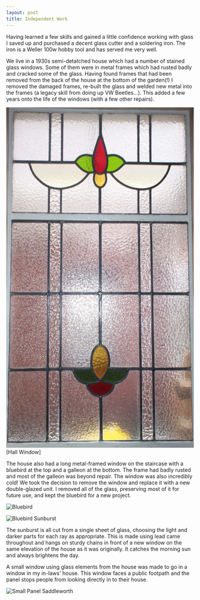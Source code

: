 ```yaml
---
layout: post
title: Independent Work
---
```


Having learned a few skills and gained a little confidence working with glass I saved up and purchased a decent glass cutter and a soldering iron. The iron is a Weller 100w hobby tool and has served me very well.

We live in a 1930s semi-detatched house which had a number of stained glass windows. Some of them were in metal frames which had rusted badly and cracked some of the glass. Having found frames that had been removed from the back of the house at the bottom of the garden(!) I removed the damaged frames, re-built the glass and welded new metal into the frames  (a legacy skill from doing up VW Beetles...). This added a few years onto the life of the windows (with a few other repairs). 

![Hall Window](https://github.com/Harrysdad2/Harrysdad2.github.io/blob/master/images/Hall%20Window.JPG?raw=true)[Hall Window]

The house also had a long metal-framed window on the staircase with a bluebird at the top and a galleon at the bottom. The frame had badly rusted and most of the galleon was beyond repair. The window was also incredibly cold! We took the decision to remove the window and replace it with a new double-glazed unit. I removed all of the glass, preserving most of it for future use, and kept the bluebird for a new project.

![Bluebird](https://lh3.googleusercontent.com/RSXjdGyFRGax4PRKUjPGgEQ6nK2TrFNtshhZIFY4I83AqSWFHjz4k3z2xcEZElaouxzg1iWSdf_0fHx6t6RuCMAMKuV2llCyNsSIIzGsbR5FSEjpHxnY-15CTK3hUvplSBvwHruLvL4UnPu8omMZuGgP0Id13e00Xa_4TgPxfuAyPusypLUIRNFANCLmSXY9QA1oCmPI0geORWJboe7THE6HRFP5HgnZTdEgRdMsPTBxnUKwLt6OhaC3Q87-oKX0XJtUWBJMfYde--N5YM9cDjdbLONCLiu1Gr4e7bKu_VlYaHqbqGBtSmoqa1LA8aGddh2la9v2isYpS34NHUhbBAa85xdc-pk37wEzfzHcNz_fgh6F01Z4nVUpuYmj7hTKFnBvUM3M83IJWo1lW-7zfwuF8dtB95XBQ_-5j9vXeMyFQvB1yye6d1DeH71j-_4l48b_gteX5nD_3RGteHXfNWxaZwSlp3edbS-ey0lQHf7-GAv7SvdATyyQeEl11SKZpHmHiEB01Ze7qMGqNt0ldCdR2OtqqNX8f4Nc66CDybgbJAixdOhmeXU_NA7LEi3QZMoHjSwX5RjpZDKLTJL_k9r8KkguWpPCRaUTm__RnZkpi-qnM9wO3PNIeQ347JubHeux0DEvMcrAca-JTvtk6Mo1yIkppuSM-MmaDOr9tnD1UOF3br9ufjkI-4qi=w493-h657-no?authuser=0)

![Bluebird Sunburst](https://lh3.googleusercontent.com/jWZ6UUI8-bXtV--2SdrfWgsq0bcXIdQ3aGKgFpm3d3R5XbQd5TnUb9Qh140RiamsKaChE3qUBD88L-1BV9txJIl2m-SUD3w0DAFr1mAm70SbjQBhOrcnPHAVGQeOyTa933MIjSyA1jNfCIPk9eeGlGX7M0xYE6vyELUBNKeZR3ykso7lJyg35bWEkaUA0qxJBjSNJUIecBS41_mM74hWpKUl_lf2AVxAefSpEbJpQMw2fLIeFU2mtmPtbEPxusSqj7HVLSEbJ-0S9C95pdUTQ7oItXwgvdak7u8zjRZ3lL39E_0Oz1k6F52a_o_wGXquIcs1_1UakK-oMvRrvnj7I9KZFHIeoc_NQ6s1BRl0E-Fob2RoW7t3TBhQ_Fsy4x0McpYamPDjhZFGaXdDo4HQsqdwR5RsQh2s7bdRUOF0geKukAP2SW_lGzCSdBlxLT6N1rsxTOhCL-HNoNiEpD35h9mbBlmalBqiviAoh_ovYGgfMlm8-2WOhFKCBS289T7tiSuzlmAT6tvicxDclcsdH53wQnWWUu8wIkVdf_s_nRCY-qnObrYYTl9lljy-j4O4rbfUeqvJHwjYpRTVrJs8cVVwlARsHzUzwFjSwSD9WDRs-mzf17eMRKtS50KCmCcqnTAiq8b-2Xo54bMFuiYL8K-GqkNybb2Z9rjy5V4-YUD8RYY8OxGbFhD-TAHw=w667-h657-no?authuser=0)

The sunburst is all cut from a single sheet of glass, choosing the light and darker parts for each ray as appropriate. This is made using lead came throughout and hangs on sturdy chains in front of a new window on the same elevation of the house as it was originally. It catches the morning sun and always brightens the day.

A small window using glass elements from the house was made to go in a window in my in-laws' house. This window faces a public footpath and the panel stops people from looking directly in to their house.

![Small Panel Saddleworth](https://lh3.googleusercontent.com/VW9Ct4kbCdibGUq9ZJzOa__FWM7DIO9noFh7DN5erTXUCHwvQ5aPrgT1tnSGnnCg1NFW69X65Y7oD-7TQrzyz4w7JRUw0OhKY0NCimiWFgekuS_p9IAS9f8eqybgjqSW9Qb8ZVEvkWHxoz-qM_oEn5Az2sFtATNr2KXh_1DQrGAagglZCRLDDa8v-nbQOfc43wlBtXGPGzz86-g-7E_rwJUbD7i1Utq-CpnWoUKS_5OORxqs1II0rkkhd82lZ-bfRKOCE0hq2lqh2I7AQz2NyL7CJg5HzWRffGWRK3q9ih73DivEtjx19TDD_azU7Ye2yQTqdJFgpqASYxByYwu6DjADB3pRmhUypcYRV8N0DKGei8YEFV0NGwQ4fSKSuy5GSWCnl-6bl00fnTBG3gj5c_UnboQikpAxu4d2nI1cvQ0MfHDYXXjnuPaWfuhGcnuwLmfB0Nr-gouIGI6dPsYoeWWqDt7JtF2jrOEUqu6IYsHbCIObyFS5pHe2SRbBVaNIDEYfVmvoaAarX4ou3S2V7D8z7FEaS33QunLBYyLLnKGlCwMDfcF3mTjNvXECY_qWId7PoxzYNqSLBTY6BXFuGIldjdUf3ZcVrgE7-W_22KKep7YQOzSwKpi2TcVKlrWXBYyZcpllIfFBGXuqISKEccPDTb6ompydpVzBBF7TL0BaeCzLC-nVpa6sf29g=w876-h657-no?authuser=0)
